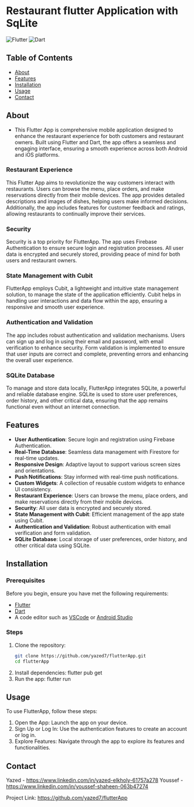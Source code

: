 # Restaurant flutter Application with SqLite

![Flutter](https://img.shields.io/badge/Flutter-02569B?style=for-the-badge&logo=flutter&logoColor=white)
![Dart](https://img.shields.io/badge/Dart-0175C2?style=for-the-badge&logo=dart&logoColor=white)

## Table of Contents

- [About](#about)
- [Features](#features)
- [Installation](#installation)
- [Usage](#usage)
- [Contact](#contact)

## About

- This Flutter App is comprehensive mobile application designed to enhance the restaurant experience for both customers and restaurant owners. Built using Flutter and Dart, the app offers a seamless and engaging interface, ensuring a smooth experience across both Android and iOS platforms.
  
### Restaurant Experience
This Flutter App aims to revolutionize the way customers interact with restaurants. Users can browse the menu, place orders, and make reservations directly from their mobile devices. The app provides detailed descriptions and images of dishes, helping users make informed decisions. Additionally, the app includes features for customer feedback and ratings, allowing restaurants to continually improve their services.

### Security
Security is a top priority for FlutterApp. The app uses Firebase Authentication to ensure secure login and registration processes. All user data is encrypted and securely stored, providing peace of mind for both users and restaurant owners.

### State Management with Cubit
FlutterApp employs Cubit, a lightweight and intuitive state management solution, to manage the state of the application efficiently. Cubit helps in handling user interactions and data flow within the app, ensuring a responsive and smooth user experience.

### Authentication and Validation
The app includes robust authentication and validation mechanisms. Users can sign up and log in using their email and password, with email verification to enhance security. Form validation is implemented to ensure that user inputs are correct and complete, preventing errors and enhancing the overall user experience.

### SQLite Database
To manage and store data locally, FlutterApp integrates SQLite, a powerful and reliable database engine. SQLite is used to store user preferences, order history, and other critical data, ensuring that the app remains functional even without an internet connection.

## Features

- **User Authentication**: Secure login and registration using Firebase Authentication.
- **Real-Time Database**: Seamless data management with Firestore for real-time updates.
- **Responsive Design**: Adaptive layout to support various screen sizes and orientations.
- **Push Notifications**: Stay informed with real-time push notifications.
- **Custom Widgets**: A collection of reusable custom widgets to enhance UI consistency.
- **Restaurant Experience**: Users can browse the menu, place orders, and make reservations directly from their mobile devices.
- **Security**: All user data is encrypted and securely stored.
- **State Management with Cubit**: Efficient management of the app state using Cubit.
- **Authentication and Validation**: Robust authentication with email verification and form validation.
- **SQLite Database**: Local storage of user preferences, order history, and other critical data using SQLite.


## Installation

### Prerequisites

Before you begin, ensure you have met the following requirements:
- [Flutter](https://flutter.dev/docs/get-started/install)
- [Dart](https://dart.dev/get-dart)
- A code editor such as [VSCode](https://code.visualstudio.com/) or [Android Studio](https://developer.android.com/studio)

### Steps

1. Clone the repository:
   ```bash
   git clone https://github.com/yazed7/flutterApp.git
   cd flutterApp
2. Install dependencies:
   flutter pub get
3. Run the app:
   flutter run

## Usage
To use FlutterApp, follow these steps:

1. Open the App: Launch the app on your device.
2. Sign Up or Log In: Use the authentication features to create an account or log in.
3. Explore Features: Navigate through the app to explore its features and functionalities.

## Contact
Yazed -   https://www.linkedin.com/in/yazed-elkholy-61757a278
Youssef - https://www.linkedin.com/in/youssef-shaheen-063b47274

Project Link: https://github.com/yazed7/flutterApp

